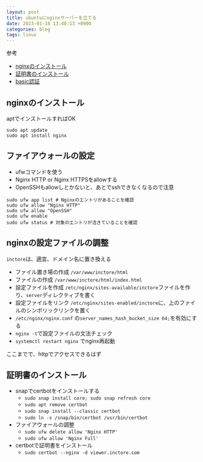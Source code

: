 ```yaml
---
layout: post
title: ubuntuにnginxサーバーを立てる
date: 2023-01-18 13:48:13 +0900
categories: blog
tags: linux
---
```


参考

- [nginxのインストール](https://www.digitalocean.com/community/tutorials/how-to-install-nginx-on-ubuntu-22-04)
- [証明書のインストール](https://www.digitalocean.com/community/tutorials/how-to-secure-nginx-with-let-s-encrypt-on-ubuntu-22-04)
- [basic認証](https://docs.nginx.com/nginx/admin-guide/security-controls/configuring-http-basic-authentication/)

## nginxのインストール

aptでインストールすればOK

```
sudo apt update
sudo apt install nginx
```

## ファイアウォールの設定

- ufwコマンドを使う
- Nginx HTTP or Nginx HTTPSをallowする
- OpenSSHもallowしとかないと、あとでsshできなくなるので注意

```
sudo ufw app list # Nginxのエントリがあることを確認
sudo ufw allow "Nginx HTTP"
sudo ufw allow "OpenSSH"
sudo ufw enable
sudo ufw status # 対象のエントリが活きていることを確認
```

## nginxの設定ファイルの調整

`inctore`は、適宜、ドメイン名に置き換える

- ファイル置き場の作成 `/var/www/inctore/html`
- ファイルの作成 `/var/www/inctore/html/index.html`
- 設定ファイルを作成 `/etc/nginx/sites-available/inctore`ファイルを作り、`server`ディレクティブを書く
- 設定ファイルをリンク `/etc/nginx/sites-enabled/inctore`に、上のファイルのシンボリックリンクを置く
- `/etc/nginx/nginx.conf` の`server_names_hash_bucket_size 64;`を有効にする
- `nginx -t`で設定ファイルの文法チェック
- `systemctl restart nginx` でnginx再起動

ここまでで、httpでアクセスできるはず

## 証明書のインストール

- snapでcertbotをインストールする
  - `sudo snap install core; sudo snap refresh core`
  - `sudo apt remove certbot`
  - `sudo snap install --classic certbot`
  - `sudo ln -s /snap/bin/certbot /usr/bin/certbot`
- ファイアウォールの調整
  - `sudo ufw delete allow 'Nginx HTTP'`
  - `sudo ufw allow 'Nginx Full'`
- certbotで証明書をインストール
  - `sudo certbot --nginx -d viewer.inctore.com`

